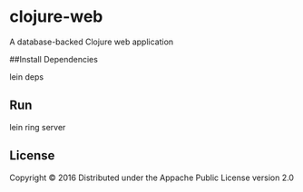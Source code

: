 # clojure-web

A database-backed Clojure web application

##Install Dependencies  

lein deps 

## Run

lein ring server

## License

Copyright © 2016 
Distributed under the Appache Public License version 2.0 
